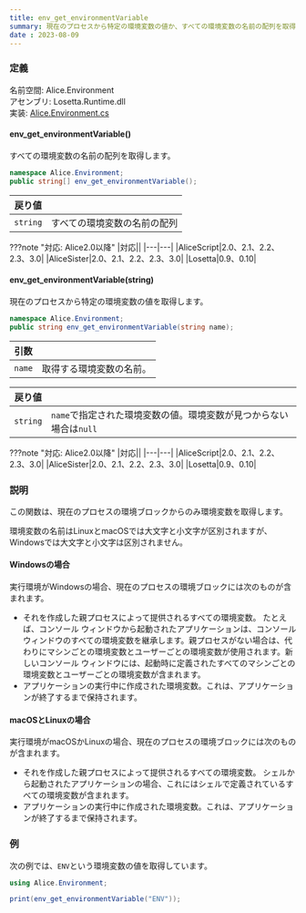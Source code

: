 ```yaml
---
title: env_get_environmentVariable
summary: 現在のプロセスから特定の環境変数の値か、すべての環境変数の名前の配列を取得します。
date : 2023-08-09
---
```

### 定義
名前空間: Alice.Environment<br/>
アセンブリ: Losetta.Runtime.dll<br/>
実装: [Alice.Environment.cs](https://github.com/WSOFT-Project/Losetta/blob/master/Losetta.Runtime/Alice.Environment.cs)

#### env_get_environmentVariable()

すべての環境変数の名前の配列を取得します。

```cs title="AliceScript"
namespace Alice.Environment;
public string[] env_get_environmentVariable();
```

|戻り値| |
|-|-|
|`string`|すべての環境変数の名前の配列|

???note "対応: Alice2.0以降"
    |対応||
    |---|---|
    |AliceScript|2.0、2.1、2.2、2.3、3.0|
    |AliceSister|2.0、2.1、2.2、2.3、3.0|
    |Losetta|0.9、0.10|

#### env_get_environmentVariable(string)

現在のプロセスから特定の環境変数の値を取得します。

```cs title="AliceScript"
namespace Alice.Environment;
public string env_get_environmentVariable(string name);
```

|引数| |
|-|-|
|`name`|取得する環境変数の名前。|

|戻り値| |
|-|-|
|`string`|`name`で指定された環境変数の値。環境変数が見つからない場合は`null`|

???note "対応: Alice2.0以降"
    |対応||
    |---|---|
    |AliceScript|2.0、2.1、2.2、2.3、3.0|
    |AliceSister|2.0、2.1、2.2、2.3、3.0|
    |Losetta|0.9、0.10|

### 説明
この関数は、現在のプロセスの環境ブロックからのみ環境変数を取得します。

環境変数の名前はLinuxとmacOSでは大文字と小文字が区別されますが、Windowsでは大文字と小文字は区別されません。

#### Windowsの場合
実行環境がWindowsの場合、現在のプロセスの環境ブロックには次のものが含まれます。

- それを作成した親プロセスによって提供されるすべての環境変数。 たとえば、コンソール ウィンドウから起動されたアプリケーションは、コンソール ウィンドウのすべての環境変数を継承します。親プロセスがない場合は、代わりにマシンごとの環境変数とユーザーごとの環境変数が使用されます。新しいコンソール ウィンドウには、起動時に定義されたすべてのマシンごとの環境変数とユーザーごとの環境変数が含まれます。
- アプリケーションの実行中に作成された環境変数。これは、アプリケーションが終了するまで保持されます。

#### macOSとLinuxの場合
実行環境がmacOSかLinuxの場合、現在のプロセスの環境ブロックには次のものが含まれます。

- それを作成した親プロセスによって提供されるすべての環境変数。 シェルから起動されたアプリケーションの場合、これにはシェルで定義されているすべての環境変数が含まれます。
- アプリケーションの実行中に作成された環境変数。これは、アプリケーションが終了するまで保持されます。
### 例
次の例では、`ENV`という環境変数の値を取得しています。

```cs title="AliceScript"
using Alice.Environment;

print(env_get_environmentVariable("ENV"));
```